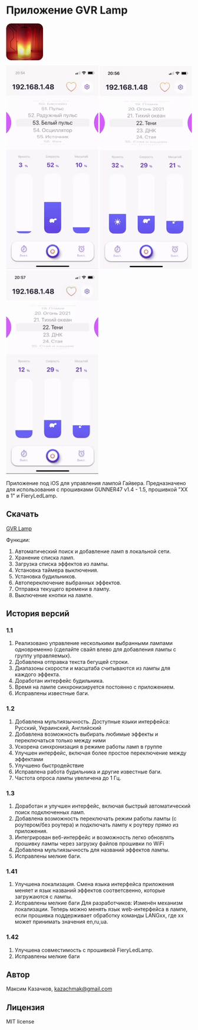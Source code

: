 # Приложение GVR Lamp
<img src="https://github.com/Kazachmak/GVRLamp/blob/master/icon.png" align="center" height="100" width="100">

<img src="https://github.com/Kazachmak/GVRLamp/blob/master/demo1.gif" width="250"/>  <img src="https://github.com/Kazachmak/GVRLamp/blob/master/demo2.gif" width="250"/>  <img src="https://github.com/Kazachmak/GVRLamp/blob/master/demo3.gif" width="250"/>

Приложение под iOS для управления лампой Гайвера.
Предназначено для использования с прошивками GUNNER47 v1.4 - 1.5, прошивкой "XX в 1" и FieryLedLamp.

## Скачать
[GVR Lamp](https://apps.apple.com/ru/app/gvr-lamp/id1546452194)

Функции:
1. Автоматический поиск и добавление ламп в локальной сети.
2. Хранение списка ламп.
3. Загрузка списка эффектов из лампы.
4. Установка таймера выключения.
5. Установка будильников.
6. Автопереключение выбранных эффектов.
7. Отправка текущего времени в лампу.
8. Выключение кнопки на лампе.

## История версий

### 1.1
1. Реализовано управление несколькими выбранными лампами одновременно (сделайте свайп влево для добавления лампы с группу управляемых).
2. Добавлена отправка текста бегущей строки.
3. Диапазоны скорости и масштаба считываются из лампы для каждого эффекта.
4. Доработан интерфейс будильника.
5. Время на лампе синхронизируется постоянно с приложением.
6. Исправлены известные баги.

### 1.2
1. Добавлена мультиязычность. Доступные языки интерфейса: Русский, Украинский, Английский
2. Добавлена возможность выбирать любимые эффекты и переключаться только между ними
3. Ускорена синхронизация в режиме работы ламп в группе
4. Улучшен интерфейс, включая более простое переключение между эффектами
5. Улучшено быстродействие
6. Исправлена работа будильника и другие известные баги.
7. Частота опроса лампы увеличена до 1 Гц.

### 1.3
1. Доработан и улучшен интерфейс, включая быстрый автоматический поиск подключенных ламп.
2. Добавлена возможность переключать режим работы лампы (с роутером/без роутера) и подключать лампу к роутеру прямо из приложения.
3. Интегрирован веб-интерфейс и возможность легко обновлять прошивку лампы через загрузку файлов прошивки по WiFi
4. Добавлена мультиязычность для названий эффектов лампы.
5. Исправлены мелкие баги.

### 1.41
1. Улучшена локализация. Смена языка интерфейса приложения меняет и язык названий эффектов соответсвенно, которые загружаются с лампы.
2. Исправлены мелкие баги
Для разработчиков:
Изменён механизм локализации. Теперь можно менять язык web-интерфейса в лампе, если прошивка поддерживает обработку команды LANGxx, где хх может принимать значения en,ru,ua.

### 1.42
1. Улучшена совместимость с прошивкой FieryLedLamp.
2. Исправлены мелкие баги

## Автор

Максим Казачков, kazachmak@gmail.com

## Лицензия

MIT license
